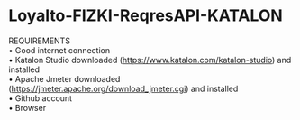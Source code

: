 # Loyalto-FIZKI-ReqresAPI-KATALON</br>
REQUIREMENTS </br>
• Good internet connection </br>
• Katalon Studio downloaded (https://www.katalon.com/katalon-studio) and installed </br>
• Apache Jmeter downloaded (https://jmeter.apache.org/download_jmeter.cgi) and installed </br>
• Github account </br>
• Browser </br>
